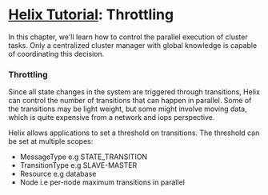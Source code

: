 <!---
Licensed to the Apache Software Foundation (ASF) under one
or more contributor license agreements.  See the NOTICE file
distributed with this work for additional information
regarding copyright ownership.  The ASF licenses this file
to you under the Apache License, Version 2.0 (the
"License"); you may not use this file except in compliance
with the License.  You may obtain a copy of the License at

  http://www.apache.org/licenses/LICENSE-2.0

Unless required by applicable law or agreed to in writing,
software distributed under the License is distributed on an
"AS IS" BASIS, WITHOUT WARRANTIES OR CONDITIONS OF ANY
KIND, either express or implied.  See the License for the
specific language governing permissions and limitations
under the License.
-->

<head>
  <title>Tutorial - Throttling</title>
</head>

# [Helix Tutorial](./Tutorial.html): Throttling

In this chapter, we\'ll learn how to control the parallel execution of cluster tasks.  Only a centralized cluster manager with global knowledge is capable of coordinating this decision.

### Throttling

Since all state changes in the system are triggered through transitions, Helix can control the number of transitions that can happen in parallel. Some of the transitions may be light weight, but some might involve moving data, which is quite expensive from a network and iops perspective.

Helix allows applications to set a threshold on transitions. The threshold can be set at multiple scopes:

* MessageType e.g STATE_TRANSITION
* TransitionType e.g SLAVE-MASTER
* Resource e.g database
* Node i.e per-node maximum transitions in parallel

